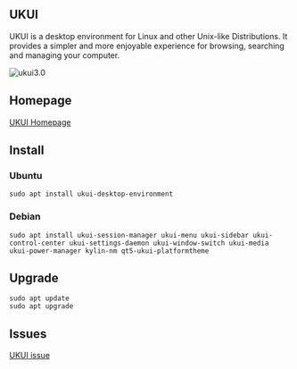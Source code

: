 ## UKUI

UKUI is a desktop environment for Linux and other Unix-like Distributions. It provides a simpler and more enjoyable experience for browsing, searching and managing your computer.

![ukui3.0](https://www.ukui.org/images/feature_li1.png)

## Homepage
[UKUI Homepage](https://www.ukui.org)

## Install

### Ubuntu
```
sudo apt install ukui-desktop-environment
```

### Debian
```
sudo apt install ukui-session-manager ukui-menu ukui-sidebar ukui-control-center ukui-settings-daemon ukui-window-switch ukui-media ukui-power-manager kylin-nm qt5-ukui-platformtheme
```

## Upgrade
```
sudo apt update
sudo apt upgrade
```

## Issues
[UKUI issue](www.github.com/ukui/ukui-desktop-environment/issues)

